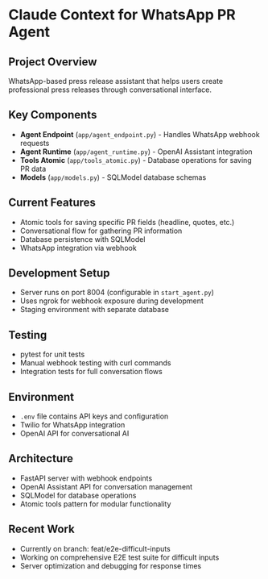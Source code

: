 # Claude Context for WhatsApp PR Agent

## Project Overview
WhatsApp-based press release assistant that helps users create professional press releases through conversational interface.

## Key Components
- **Agent Endpoint** (`app/agent_endpoint.py`) - Handles WhatsApp webhook requests
- **Agent Runtime** (`app/agent_runtime.py`) - OpenAI Assistant integration
- **Tools Atomic** (`app/tools_atomic.py`) - Database operations for saving PR data
- **Models** (`app/models.py`) - SQLModel database schemas

## Current Features
- Atomic tools for saving specific PR fields (headline, quotes, etc.)
- Conversational flow for gathering PR information
- Database persistence with SQLModel
- WhatsApp integration via webhook

## Development Setup
- Server runs on port 8004 (configurable in `start_agent.py`)
- Uses ngrok for webhook exposure during development
- Staging environment with separate database

## Testing
- pytest for unit tests
- Manual webhook testing with curl commands
- Integration tests for full conversation flows

## Environment
- `.env` file contains API keys and configuration
- Twilio for WhatsApp integration
- OpenAI API for conversational AI

## Architecture
- FastAPI server with webhook endpoints
- OpenAI Assistant API for conversation management
- SQLModel for database operations
- Atomic tools pattern for modular functionality

## Recent Work
- Currently on branch: feat/e2e-difficult-inputs
- Working on comprehensive E2E test suite for difficult inputs
- Server optimization and debugging for response times
